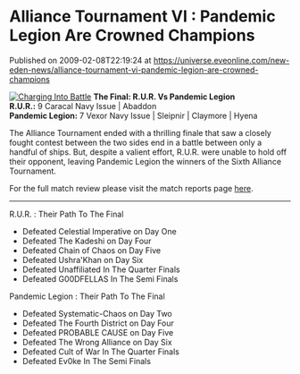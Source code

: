 # Alliance Tournament VI : Pandemic Legion Are Crowned Champions
Published on 2009-02-08T22:19:24 at https://universe.eveonline.com/new-eden-news/alliance-tournament-vi-pandemic-legion-are-crowned-champions

[![Charging Into Battle](http://www.eve-ic.net/media/articles/2764/d6m15-2thumb.png)](http://www.eve-ic.net/media/igbd/igbd.php?faction=ic&url=http%3A%2F%2Fwww.eve-ic.net%2Fmedia%2Farticles%2F2764%2Fd6m15-2.png) **The Final: R.U.R. Vs Pandemic Legion**  
**R.U.R.:** 9 Caracal Navy Issue | Abaddon  
**Pandemic Legion:** 7 Vexor Navy Issue | Sleipnir | Claymore | Hyena  
  
The Alliance Tournament ended with a thrilling finale that saw a closely fought contest between the two sides end in a battle between only a handful of ships. But, despite a valient effort, R.U.R. were unable to hold off their opponent, leaving Pandemic Legion the winners of the Sixth Alliance Tournament.  
  
For the full match review please visit the match reports page [here](http://myeve.eve-online.com/ingameboard.asp?a=topic&threadID=993508).

* * *

R.U.R. : Their Path To The Final

  * Defeated Celestial Imperative on Day One 
  * Defeated The Kadeshi on Day Four 
  * Defeated Chain of Chaos on Day Five 
  * Defeated Ushra'Khan on Day Six 
  * Defeated Unaffiliated In The Quarter Finals 
  * Defeated G00DFELLAS In The Semi Finals 



Pandemic Legion : Their Path To The Final

  * Defeated Systematic-Chaos on Day Two 
  * Defeated The Fourth District on Day Four 
  * Defeated PROBABLE CAUSE on Day Five 
  * Defeated The Wrong Alliance on Day Six 
  * Defeated Cult of War In The Quarter Finals 
  * Defeated Ev0ke In The Semi Finals
